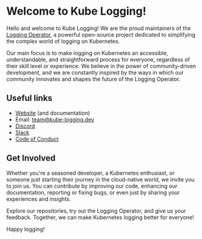 # Welcome to Kube Logging!

Hello and welcome to Kube Logging!
We are the proud maintainers of the [Logging Operator](https://github.com/kube-logging/logging-operator), a powerful open-source project dedicated to simplifying the complex world of logging on Kubernetes.

Our main focus is to make logging on Kubernetes an accessible, understandable, and straightforward process for everyone, regardless of their skill level or experience.
We believe in the power of community-driven development, and we are constantly inspired by the ways in which our community innovates and shapes the future of the Logging Operator.

## Useful links

- [Website](https://kube-logging.dev) (and documentation)
- Email: [team@kube-logging.dev](mailto:team@kube-logging.dev)
- [Discord](https://discord.gg/9ACY4RDsYN)
- [Slack](https://emergingtechcommunity.slack.com/)
- [Code of Conduct](https://github.com/kube-logging/.github/blob/main/CODE_OF_CONDUCT.md)

## Get Involved

Whether you're a seasoned developer, a Kubernetes enthusiast, or someone just starting their journey in the cloud-native world, we invite you to join us.
You can contribute by improving our code, enhancing our documentation, reporting or fixing bugs, or even just by sharing your experiences and insights.

Explore our repositories, try out the Logging Operator, and give us your feedback. Together, we can make Kubernetes logging better for everyone!

Happy logging!
